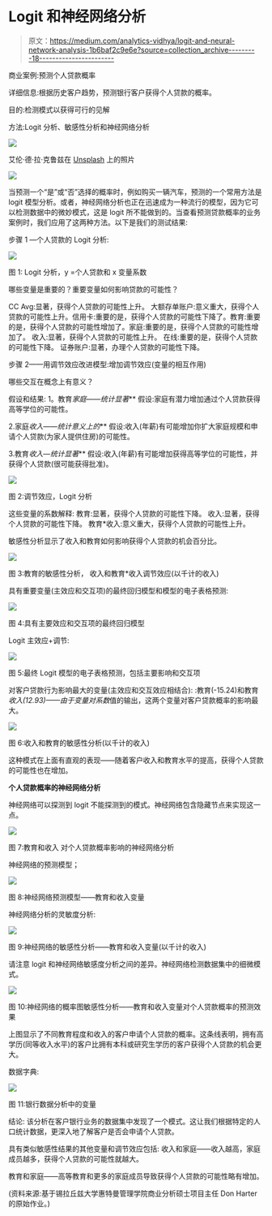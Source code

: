 # Logit 和神经网络分析

> 原文：<https://medium.com/analytics-vidhya/logit-and-neural-network-analysis-1b6baf2c9e6e?source=collection_archive---------18----------------------->

商业案例:预测个人贷款概率

详细信息:根据历史客户趋势，预测银行客户获得个人贷款的概率。

目的:检测模式以获得可行的见解

方法:Logit 分析、敏感性分析和神经网络分析

![](img/3525c4316041bc68adf43e89d7b29301.png)

艾伦·德·拉·克鲁兹在 [Unsplash](https://unsplash.com/s/photos/brain?utm_source=unsplash&utm_medium=referral&utm_content=creditCopyText) 上的照片

![](img/f0ebd0c42e1f685a8b5d11b5fd7658de.png)

当预测一个“是”或“否”选择的概率时，例如购买一辆汽车，预测的一个常用方法是 logit 模型分析。或者，神经网络分析也正在迅速成为一种流行的模型，因为它可以检测数据中的微妙模式，这是 logit 所不能做到的。当查看预测贷款概率的业务案例时，我们应用了这两种方法。以下是我们的测试结果:

步骤 1 —个人贷款的 Logit 分析:

![](img/f1914a771a11269745da42072f0ae613.png)

图 1: Logit 分析，y =个人贷款和 x 变量系数

哪些变量是重要的？重要变量如何影响贷款的可能性？

CC Avg:显著，获得个人贷款的可能性上升。
大额存单账户:意义重大，获得个人贷款的可能性上升。信用卡:重要的是，获得个人贷款的可能性下降了。教育:重要的是，获得个人贷款的可能性增加了。家庭:重要的是，获得个人贷款的可能性增加了。
收入:显著，获得个人贷款的可能性上升。
在线:重要的是，获得个人贷款的可能性下降。
证券账户:显著，办理个人贷款的可能性下降。

步骤 2——用调节效应改进模型:增加调节效应(变量的相互作用)

哪些交互在概念上有意义？

假设和结果:
1。教育*家庭——统计显著***
假设:家庭有潜力增加通过个人贷款获得高等学位的可能性。

2.家庭*收入——统计意义上的***
假设:收入(年薪)有可能增加你扩大家庭规模和申请个人贷款(为家人提供住房)的可能性。

3.教育*收入—统计显著***
假设:收入(年薪)有可能增加获得高等学位的可能性，并获得个人贷款(很可能获得批准)。

![](img/c48f9ea879902e6efc6bd44c6f959bca.png)

图 2:调节效应，Logit 分析

这些变量的系数解释:
教育:显著，获得个人贷款的可能性下降。
收入:显著，获得个人贷款的可能性下降。
教育*收入:意义重大，获得个人贷款的可能性上升。

敏感性分析显示了收入和教育如何影响获得个人贷款的机会百分比。

![](img/207c4b7f85011c0fcdbc573055032c5b.png)

图 3:教育的敏感性分析，
收入和教育*收入调节效应(以千计的收入)

具有重要变量(主效应和交互项)的最终回归模型和模型的电子表格预测:

![](img/ddff444df2c5bc3a052aa9513f8f5f92.png)

图 4:具有主要效应和交互项的最终回归模型

Logit 主效应+调节:

![](img/8c5c6605f45d24604f1493b714b664f1.png)

图 5:最终 Logit 模型的电子表格预测，包括主要影响和交互项

对客户贷款行为影响最大的变量(主效应和交互效应相结合):
:教育(-15.24)和教育*收入(12.93)——由于变量对系数*值的输出，这两个变量对客户贷款概率的影响最大。

![](img/38e37ea601c33744ec6c953138792ee2.png)

图 6:收入和教育的敏感性分析(以千计的收入)

这种模式在上面有直观的表现——随着客户收入和教育水平的提高，获得个人贷款的可能性也在增加。

**个人贷款概率的神经网络分析**

神经网络可以探测到 logit 不能探测到的模式。神经网络包含隐藏节点来实现这一点。

![](img/098da39dc837049a32546b8cda452012.png)

图 7:教育和收入
对个人贷款概率影响的神经网络分析

神经网络的预测模型；

![](img/0c7b66b3a38c0625a8f1dbee728f9d58.png)

图 8:神经网络预测模型——教育和收入变量

神经网络分析的灵敏度分析:

![](img/7ba17f544272368633db80974059d5a0.png)

图 9:神经网络的敏感性分析——教育和收入变量(以千计的收入)

请注意 logit 和神经网络敏感度分析之间的差异。神经网络检测数据集中的细微模式。

![](img/5e92305925937d74d5042ce4d81d36bf.png)

图 10:神经网络的概率图敏感性分析——教育和收入变量对个人贷款概率的预测效果

上图显示了不同教育程度和收入的客户申请个人贷款的概率。这条线表明，拥有高学历(同等收入水平)的客户比拥有本科或研究生学历的客户获得个人贷款的机会更大。

数据字典:

![](img/51432cf03393f7a0191798d0c8a2d8a5.png)

图 11:银行数据分析中的变量

结论:
该分析在客户银行业务的数据集中发现了一个模式。这让我们根据特定的人口统计数据，更深入地了解客户是否会申请个人贷款。

具有类似敏感性结果的其他变量和调节效应包括:
收入和家庭——收入越高，家庭成员越多，获得个人贷款的可能性就越大。

教育和家庭——高等教育和更多的家庭成员导致获得个人贷款的可能性略有增加。

(资料来源:基于锡拉丘兹大学惠特曼管理学院商业分析硕士项目主任 Don Harter 的原始作业。)